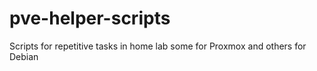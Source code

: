 # pve-helper-scripts
Scripts for repetitive tasks in home lab some for Proxmox and others for Debian
